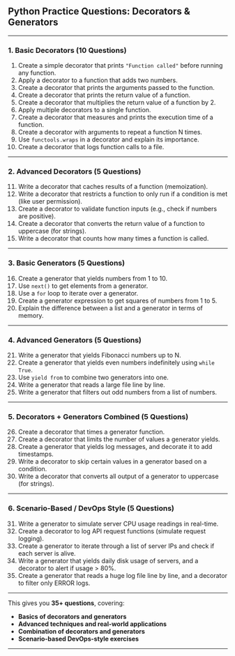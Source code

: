 ## **Python Practice Questions: Decorators & Generators**

---

### **1. Basic Decorators (10 Questions)**

1. Create a simple decorator that prints `"Function called"` before running any function.
2. Apply a decorator to a function that adds two numbers.
3. Create a decorator that prints the arguments passed to the function.
4. Create a decorator that prints the return value of a function.
5. Create a decorator that multiplies the return value of a function by 2.
6. Apply multiple decorators to a single function.
7. Create a decorator that measures and prints the execution time of a function.
8. Create a decorator with arguments to repeat a function N times.
9. Use `functools.wraps` in a decorator and explain its importance.
10. Create a decorator that logs function calls to a file.

---

### **2. Advanced Decorators (5 Questions)**

11. Write a decorator that caches results of a function (memoization).
12. Write a decorator that restricts a function to only run if a condition is met (like user permission).
13. Create a decorator to validate function inputs (e.g., check if numbers are positive).
14. Create a decorator that converts the return value of a function to uppercase (for strings).
15. Write a decorator that counts how many times a function is called.

---

### **3. Basic Generators (5 Questions)**

16. Create a generator that yields numbers from 1 to 10.
17. Use `next()` to get elements from a generator.
18. Use a `for` loop to iterate over a generator.
19. Create a generator expression to get squares of numbers from 1 to 5.
20. Explain the difference between a list and a generator in terms of memory.

---

### **4. Advanced Generators (5 Questions)**

21. Write a generator that yields Fibonacci numbers up to N.
22. Create a generator that yields even numbers indefinitely using `while True`.
23. Use `yield from` to combine two generators into one.
24. Write a generator that reads a large file line by line.
25. Write a generator that filters out odd numbers from a list of numbers.

---

### **5. Decorators + Generators Combined (5 Questions)**

26. Create a decorator that times a generator function.
27. Create a decorator that limits the number of values a generator yields.
28. Create a generator that yields log messages, and decorate it to add timestamps.
29. Write a decorator to skip certain values in a generator based on a condition.
30. Write a decorator that converts all output of a generator to uppercase (for strings).

---

### **6. Scenario-Based / DevOps Style (5 Questions)**

31. Write a generator to simulate server CPU usage readings in real-time.
32. Create a decorator to log API request functions (simulate request logging).
33. Create a generator to iterate through a list of server IPs and check if each server is alive.
34. Write a generator that yields daily disk usage of servers, and a decorator to alert if usage > 80%.
35. Create a generator that reads a huge log file line by line, and a decorator to filter only ERROR logs.

---

This gives you **35+ questions**, covering:

* **Basics of decorators and generators**
* **Advanced techniques and real-world applications**
* **Combination of decorators and generators**
* **Scenario-based DevOps-style exercises**

---
